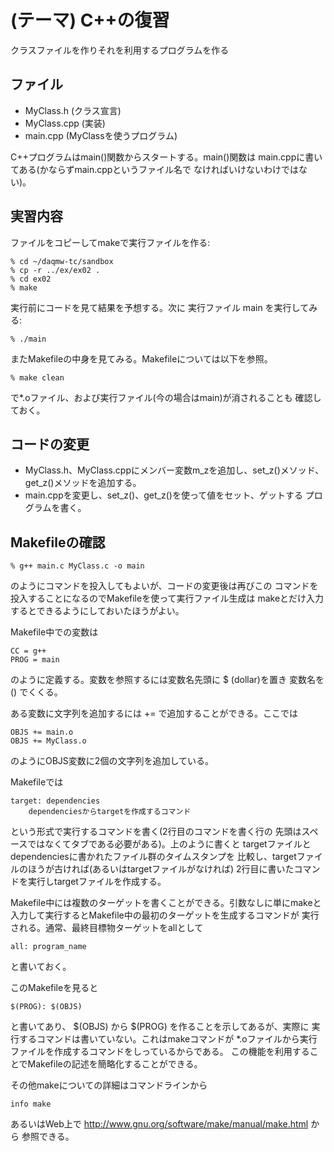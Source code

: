(テーマ) C++の復習
==================
クラスファイルを作りそれを利用するプログラムを作る

ファイル
--------

* MyClass.h   (クラス宣言)
* MyClass.cpp (実装)
* main.cpp    (MyClassを使うプログラム)

C++プログラムはmain()関数からスタートする。main()関数は
main.cppに書いてある(かならずmain.cppというファイル名で
なければいけないわけではない)。

実習内容
--------

ファイルをコピーしてmakeで実行ファイルを作る:

    % cd ~/daqmw-tc/sandbox
    % cp -r ../ex/ex02 .
    % cd ex02
    % make

実行前にコードを見て結果を予想する。次に
実行ファイル main を実行してみる:

    % ./main

またMakefileの中身を見てみる。Makefileについては以下を参照。

    % make clean

で*.oファイル、および実行ファイル(今の場合はmain)が消されることも
確認しておく。

コードの変更
------------

- MyClass.h、MyClass.cppにメンバー変数m_zを追加し、set_z()メソッド、
  get_z()メソッドを追加する。
- main.cppを変更し、set_z()、get_z()を使って値をセット、ゲットする
  プログラムを書く。

Makefileの確認
--------------

    % g++ main.c MyClass.c -o main

のようにコマンドを投入してもよいが、コードの変更後は再びこの
コマンドを投入することになるのでMakefileを使って実行ファイル生成は
makeとだけ入力するとできるようにしておいたほうがよい。

Makefile中での変数は

    CC = g++
    PROG = main

のように定義する。変数を参照するには変数名先頭に $ (dollar)を置き
変数名を () でくくる。

ある変数に文字列を追加するには += で追加することができる。ここでは

    OBJS += main.o
    OBJS += MyClass.o

のようにOBJS変数に2個の文字列を追加している。

Makefileでは

    target: dependencies
        dependenciesからtargetを作成するコマンド

という形式で実行するコマンドを書く(2行目のコマンドを書く行の
先頭はスペースではなくてタブである必要がある)。上のように書くと
targetファイルとdependenciesに書かれたファイル群のタイムスタンプを
比較し、targetファイルのほうが古ければ(あるいはtargetファイルがなければ)
2行目に書いたコマンドを実行しtargetファイルを作成する。

Makefile中には複数のターゲットを書くことができる。引数なしに単にmakeと
入力して実行するとMakefile中の最初のターゲットを生成するコマンドが
実行される。通常、最終目標物ターゲットをallとして

    all: program_name

と書いておく。

このMakefileを見ると

    $(PROG): $(OBJS)

と書いてあり、 $(OBJS) から $(PROG) を作ることを示してあるが、実際に
実行するコマンドは書いていない。これはmakeコマンドが
*.oファイルから実行ファイルを作成するコマンドをしっているからである。
この機能を利用することでMakefileの記述を簡略化することができる。

その他makeについての詳細はコマンドラインから

    info make

あるいはWeb上で http://www.gnu.org/software/make/manual/make.html から
参照できる。


